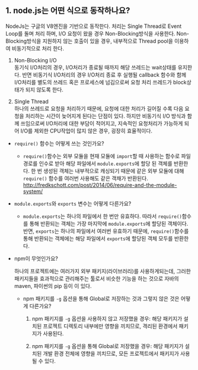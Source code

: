 ## 1. node.js는 어떤 식으로 동작하나요?

  NodeJs는 구글의 V8엔진을 기반으로 동작한다. 처리는 Single Thread로 Event Loop를 돌며 처리 하며, I/O 요청이 왔을 경우 Non-Blocking방식을 사용한다. Non-Blocking방식을 지원하지 않는 호출이 있을 경우, 내부적으로 Thread pool을 이용하여 비동기적으로 처리 한다.
  
  1. Non-Blocking I/O  
    동기식 I/O처리의 경우, I/O처리가 종료될 때까지 해당 쓰레드는 wait상태를 유지한다. 반면 비동기식 I/O처리의 경우 I/O처리 종료 후 실행될 callback 함수와 함께 I/O처리를 별도의 쓰레드 혹은 프로세스에 넘김으로써 요청 처리 쓰레드가 block상태가 되지 않도록 한다.

  2. Single Thread  
    하나의 쓰레드로 요청을 처리하기 때문에, 요청에 대한 처리가 길어질 수록 다음 요청을 처리하는 시간이 늦어지게 된다는 단점이 있다. 하지만 비동기식 I/O 방식과 함께 쓰임으로써 I/O처리에 대한 부담이 적어지고, 지속적인 요청처리가 가능하게 되어 I/O를 제외한 CPU작업이 많지 않은 경우, 굉장히 효율적이다. 
    
  * `require()` 함수는 어떻게 쓰는 것인가요? 
    
    * `require()`함수는 외부 모듈을 현재 모듈에 `import`할  때 사용하는 함수로 파일 경로를 인수로 받아 해당 파일에서 `module.exports`에 할당 된 객체를 반환한다. 한 번 생성된 객체는 내부적으로 캐싱되기 때문에 같은 외부 모듈에 대해 `require()` 함수를 여러번 사용해도 같은 객채가 반환된다.   
    http://fredkschott.com/post/2014/06/require-and-the-module-system/

  * `module.exports`와 `exports` 변수는 어떻게 다른가요?  

    * `module.exports`는 하나의 파일에서 한 번만 유효하다. 따라서 `require()`함수를 통해 반환되는 객체는 가장 마지막에 `module.exports`에 할당된 객체이다. 반면, `exports`는 하나의 파일에서 여러번 유효하기 때문에, `require()`함수를 통해 반환되는 객체에는 해당 파일에서 `exports`에 할당된 객체 모두를 반환한다.

* npm이 무엇인가요?
  
  하나의 프로젝트에는 여러가지 외부 패키지(라이브러리)를 사용하게되는데, 그러한 패키지들을 효과적으로 관리해주는 툴로서 비슷한 기능을 하는 것으로 자바의 maven, 파이썬의 pip 등이 이 있다.

  * npm 패키지를 `-g` 옵션을 통해 Global로 저장하는 것과 그렇지 않은 것은 어떻게 다른가요?

    1. npm 패키지를 `-g` 옵션을 사용하지 않고 저장했을 경우: 해당 패키지가 설치된 프로젝트 디렉토리 내부에만 영향을 끼치므로, 격리된 환경에서 패키지가 사용된다.

    2. npm 패키지를 `-g` 옵션을 통해 Global로 저장했을 경우: 해당 패키지가 설치된 개발 환경 전체에 영향을 끼치므로, 모든 프로젝트에서 패키지가 사용될 수 있다.